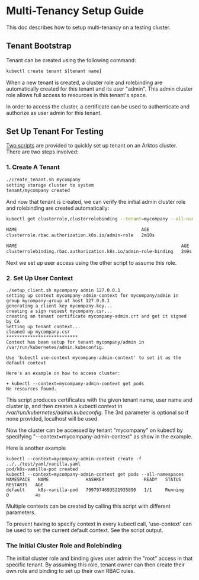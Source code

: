 # Multi-Tenancy Setup Guide

This doc describes how to setup multi-tenancy on a testing cluster.

## Tenant Bootstrap
Tenant can be created using the following command:

```bash
kubectl create tenant $[tenant name]
```

When a new tenant is created, a cluster role and rolebinding are automatically created for this tenant and its user "admin". This admin cluster role allows full access to resources in this tenant's space.

In order to access the cluster, a certificate can be used to authenticate and authorize as user admin for this tenant.   

## Set Up Tenant For Testing

[Two scripts](../../hack/setup-multi-tenancy) are provided to quickly set up tenant on an Arktos cluster. There are two steps involved:

### 1. Create A Tenant

```bash
./create_tenant.sh mycompany
setting storage cluster to system
tenant/mycompany created
```

And now that tenant is created, we can verify the initial admin cluster role and rolebinding are created automatically:
```bash
kubectl get clusterrole,clusterrolebinding --tenant=mycompany --all-namespaces

NAME                                               AGE
clusterrole.rbac.authorization.k8s.io/admin-role   2m10s

NAME                                                              AGE
clusterrolebinding.rbac.authorization.k8s.io/admin-role-binding   2m9s
```

Next we set up user access using the other script to assume this role.

### 2. Set Up User Context

```
./setup_client.sh mycompany admin 127.0.0.1
setting up context mycompany-admin-context for mycompany/admin in group mycompany-group at host 127.0.0.1
generating a client key mycompany.key...
creating a sign request mycompany.csr...
creating an tenant certificate mycompany-admin.crt and get it signed by CA
Setting up tenant context...
cleaned up mycompany.csr
***************************
Context has been setup for tenant mycompany/admin in /var/run/kubernetes/admin.kubeconfig.

Use 'kubectl use-context mycompany-admin-context' to set it as the default context

Here's an example on how to access cluster:

+ kubectl --context=mycompany-admin-context get pods
No resources found.
```

This script produces certificates with the given tenant name, user name and cluster ip, and then creates a kubectl context in */var/run/kubernetes/admin.kubeconfig*. The 3rd parameter is optional so if none provided, localhost will be used.

Now the cluster can be accessed by tenant "mycompany" on kubectl by specifying "--context=mycompany-admin-context" as show in the example. 

Here is another example 
```
kubectl --context=mycompany-admin-context create -f ../../test/yaml/vanilla.yaml
pod/k8s-vanilla-pod created
kubectl --context=mycompany-admin-context get pods --all-namespaces
NAMESPACE   NAME              HASHKEY               READY   STATUS    RESTARTS   AGE
default     k8s-vanilla-pod   7997974693521935890   1/1     Running   0          4s
``` 

Multiple contexts can be created by calling this script with different parameters.

To prevent having to specify context in every kubectl call, 'use-context' can be used to set the current default context. See the script output.

### The Initial Cluster Role and Rolebinding 
The initial cluster role and binding gives user admin the "root" access in that specific tenant. By assuming this role, tenant owner can then create their own role and binding to set up their own RBAC rules. 